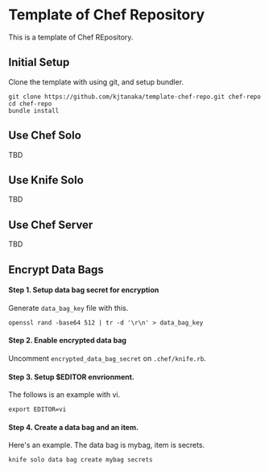 Template of Chef Repository
===========================

This is a template of Chef REpository.

Initial Setup
-------------

Clone the template with using git, and setup bundler.

```
git clone https://github.com/kjtanaka/template-chef-repo.git chef-repo
cd chef-repo
bundle install
```

Use Chef Solo
---------
TBD

Use Knife Solo
---------
TBD

Use Chef Server
---------------
TBD

Encrypt Data Bags
-----------------

#### Step 1. Setup data bag secret for encryption

Generate `data_bag_key` file with this.

```
openssl rand -base64 512 | tr -d '\r\n' > data_bag_key
```

#### Step 2. Enable encrypted data bag

Uncomment `encrypted_data_bag_secret` on `.chef/knife.rb`.

#### Step 3. Setup $EDITOR envrionment.

The follows is an example with vi.

```
export EDITOR=vi
```

#### Step 4. Create a data bag and an item.

Here's an example. The data bag is mybag, item is secrets.

```
knife solo data bag create mybag secrets
```
